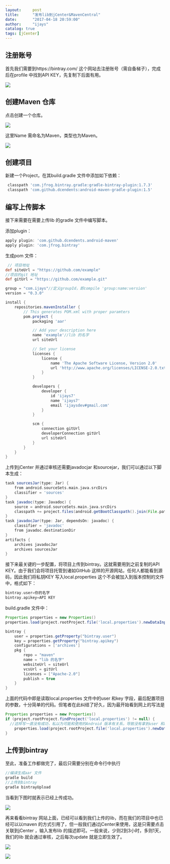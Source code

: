 ```yaml
---
layout:     post
title:      "发布lib到jCenter&MavenCentral"
date:       "2017-04-18 20:59:00"
author:     "ijays"
catalog: true
tags: [jCenter]
---
```




## 注册账号

首先我们需要到https://bintray.com/ 这个网站去注册账号（需自备梯子），完成后在profile 中找到API KEY，先复制下后面有用。

![](http://upload-images.jianshu.io/upload_images/565012-53408b0c5da6b799.png?imageMogr2/auto-orient/strip%7CimageView2/2/w/1080)

## 创建Maven 仓库

点击创建一个仓库。

![](http://upload-images.jianshu.io/upload_images/565012-22779e49e24bcb11.png?imageMogr2/auto-orient/strip%7CimageView2/2/w/500)

这里Name 需命名为Maven，类型也为Maven。

![](http://upload-images.jianshu.io/upload_images/565012-6c8f355d963979f9.png?imageMogr2/auto-orient/strip%7CimageView2/2/w/1080)

## 创建项目

新建一个Project，在其build.gradle 文件中添加如下依赖：

```groovy
 classpath 'com.jfrog.bintray.gradle:gradle-bintray-plugin:1.7.3'
 classpath 'com.github.dcendents:android-maven-gradle-plugin:1.5'
```

## 编写上传脚本

接下来需要在需要上传lib 的gradle 文件中编写脚本。

添加plugin：

```groovy
apply plugin: 'com.github.dcendents.android-maven'
apply plugin: 'com.jfrog.bintray'
```

 生成pom 文件：

```groovy
 // 项目地址
def siteUrl = "https://github.com/example"
//项目的git 地址
def gitUrl = "https://github.com/example.git"

group = "com.ijays"//定义groupId，即compile 'group:name:version'
version = "0.3.0"

install {
    repositories.mavenInstaller {
        // This generates POM.xml with proper paramters
        pom.project {
            packaging 'aar'

            // Add your description here
            name 'example'//lib 的名字
            url siteUrl

            // Set your license
            licenses {
                license {
                    name 'The Apache Software License, Version 2.0'
                    url 'http://www.apache.org/licenses/LICENSE-2.0.txt'
                }
            }

            developers {
                developer {
                    id 'ijays7'
                    name 'ijays7'
                    email 'ijaysdev#gmail.com'
                }
            }

            scm {
                connection gitUrl
                developerConnection gitUrl
                url siteUrl
            }
        }
    }
}
```

上传到jCenter 并通过审核还需要javadocjar 和sourcejar，我们可以通过以下脚本生成：

```groovy
task sourcesJar(type: Jar) {
    from android.sourceSets.main.java.srcDirs
    classifier = 'sources'
}
task javadoc(type: Javadoc) {
    source = android.sourceSets.main.java.srcDirs
    classpath += project.files(android.getBootClasspath().join(File.pathSeparator))
}
task javadocJar(type: Jar, dependsOn: javadoc) {
    classifier = 'javadoc'
    from javadoc.destinationDir
}
artifacts {
    archives javadocJar
    archives sourcesJar
}
```

接下来最关键的一步配置，将项目上传到bintray。这就需要用到之前复制的API KEY。由于我们会将项目托管到诸如GitHub 这样的开源网站，任何人都能看到源码，因此我们将私钥KEY 写入local.properties 这个不会被加入到版本控制的文件中，格式如下：

```groovy
bintray.user=你的名字
bintray.apikey=API KEY
```

build.gradle 文件中：

```groovy
Properties properties = new Properties()
properties.load(project.rootProject.file('local.properties').newDataInputStream())

bintray {
    user = properties.getProperty("bintray.user")
    key = properties.getProperty("bintray.apikey")
    configurations = ['archives']
    pkg {
        repo = "maven"
        name = "lib 的名字"
        websiteUrl = siteUrl
        vcsUrl = gitUrl
        licenses = ["Apache-2.0"]
        publish = true
    }
}
```

上面的代码中即是读取local.properties 文件中的user 和key 字段，最后配置项目的参数，十分简单的代码。但笔者在此纠结了好久，因为最开始看到网上的写法是

```groovy
Properties properties = new Properties()
if (project.rootProject.findProject('local.properties') != null) {
  //这样写一直没有成功，私以为可能和使用的Android 版本有关系，导致没有拿到user 和key 的值
    properties.load(project.rootProject.file('local.properties').newDataInputStream())
}
```

## 上传到bintray

至此，准备工作都做完了，最后只需要分别在命令行中执行

```groovy
//编译生成aar 文件
gradle build 
//上传到bintray
gradle bintrayUpload
```

当看到下图时就表示已经上传成功。

![](http://upload-images.jianshu.io/upload_images/565012-3c6e9d5ffc16db79.png?imageMogr2/auto-orient/strip%7CimageView2/2/w/500)

再来看看bintray 网站上面，已经可以看到我们上传的lib，而在我们的项目中也已经可以以maven 的方式引用了，但一般我们通过jCenter来使用，这是只需要点击关联到jCenter ，输入发布lib 的描述即可。一般来说，少则2到3小时，多则1天，我们的lib 就会通过审核，之后每次update 就是立即生效了。

![](http://upload-images.jianshu.io/upload_images/565012-60aab8801b6ffc42.png?imageMogr2/auto-orient/strip%7CimageView2/2/w/720)



![](http://upload-images.jianshu.io/upload_images/565012-98963ee45e555738.png?imageMogr2/auto-orient/strip%7CimageView2/2/w/720)



